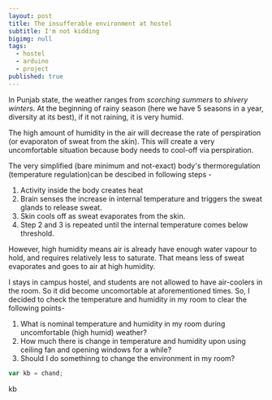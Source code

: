 ```yaml
---
layout: post
title: The insufferable environment at hostel
subtitle: I'm not kidding
bigimg: null
tags:
  - hostel
  - arduino
  - project
published: true
---
```


In Punjab state, the weather ranges from *scorching summers* to *shivery winters*. At the beginning of rainy season (here we have 5 seasons in a year, diversity at its best), if it not raining, it is very humid. 

The high amount of humidity in the air will decrease the rate of perspiration (or evaporaton of sweat from the skin). This will create a very uncomfortable situation because body needs to cool-off via perspiration.

The very simplified (bare minimum and not-exact) body's thermoregulation (temperature regulation)can be descibed in following steps -
1. Activity inside the body creates heat
2. Brain senses the increase in internal temperature and triggers the sweat glands to release sweat.
3. Skin cools off as sweat evaporates from the skin.
4. Step 2 and 3 is repeated until the internal temperature comes below threshold.

However, high humidity means air is already have enough water vapour to hold, and requires relatively less to saturate. That means less of sweat evaporates and goes to air at high humidity.


I stays in campus hostel, and students are not allowed to have air-coolers in the room. So it did become uncomortable at aforementioned times. So, I decided to check the temperature and humidity in my room to clear the following points-
1. What is nominal temperature and humidity in my room during uncomfortable (high humid) weather?
2. How much there is change in temperature and humidity upon using ceiling fan and opening windows for a while?
3. Should I do somethinng to change the environment in my room?

```javascript
var kb = chand;
```

kb

